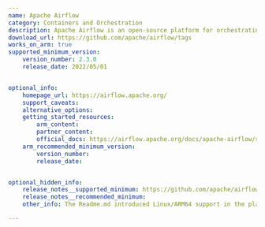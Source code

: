 ```yaml
---
name: Apache Airflow
category: Containers and Orchestration
description: Apache Airflow is an open-source platform for orchestrating complex workflows and data pipelines. 
download_url: https://github.com/apache/airflow/tags
works_on_arm: true
supported_minimum_version: 
    version_number: 2.3.0
    release_date: 2022/05/01


optional_info:
    homepage_url: https://airflow.apache.org/
    support_caveats:
    alternative_options: 
    getting_started_resources:
        arm_content: 
        partner_content: 
        official_docs: https://airflow.apache.org/docs/apache-airflow/stable/installation/
    arm_recommended_minimum_version:
        version_number:
        release_date:


optional_hidden_info:
    release_notes__supported_minimum: https://github.com/apache/airflow/blob/2.3.0/README.md#requirements
    release_notes__recommended_minimum:
    other_info: The Readme.md introduced Linux/ARM64 support in the platform requirements section.

---
```

